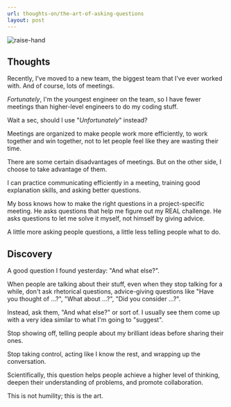 ```yaml
---
url: thoughts-on/the-art-of-asking-questions
layout: post
---
```


![raise-hand][raise-hand]

## Thoughts

Recently, I've moved to a new team, the biggest team that I've ever worked with. And of course, lots of meetings.

_Fortunately_, I'm the youngest engineer on the team, so I have fewer meetings than higher-level engineers to do my coding stuff.

Wait a sec, should I use "_Unfortunately_" instead?

Meetings are organized to make people work more efficiently, to work together and win together, not to let people feel like they are wasting their time.

There are some certain disadvantages of meetings. But on the other side, I choose to take advantage of them.

I can practice communicating efficiently in a meeting, training good explanation skills, and asking better questions.

My boss knows how to make the right questions in a project-specific meeting. He asks questions that help me figure out my REAL challenge. He asks questions to let me solve it myself, not himself by giving advice.

A little more asking people questions, a little less telling people what to do.

## Discovery

A good question I found yesterday: "And what else?".

When people are talking about their stuff, even when they stop talking for a while, don't ask rhetorical questions, advice-giving questions like "Have you thought of ...?", "What about ...?", "Did you consider ...?".

Instead, ask them, "And what else?" or sort of. I usually see them come up with a very idea similar to what I'm going to "suggest".

Stop showing off, telling people about my brilliant ideas before sharing their ones.

Stop taking control, acting like I know the rest, and wrapping up the conversation.

Scientifically, this question helps people achieve a higher level of thinking, deepen their understanding of problems, and promote collaboration.

This is not humility; this is the art.

<!-- MARKDOWN LINKS & IMAGES -->

[raise-hand]: /assets/images/thoughts-on/the-art-of-asking-questions/raise-hand.png
